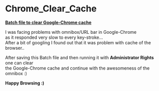 Chrome_Clear_Cache
==================

<b><u>Batch file to clear Google-Chrome cache</b></u>

I was facing problems with omnibox/URL bar in Google-Chrome<br>
as it responded very slow to every key-stroke...<br>
After a bit of googling I found out that it was problem with cache of the browser..<br>

After saving this Batch file and then running it with <b>Administrator Rights</b> one can clear <br>
the Google-Chrome cache and continue with the awesomeness of the omnibox :)<br>

<b>Happy Browsing :)</b>
